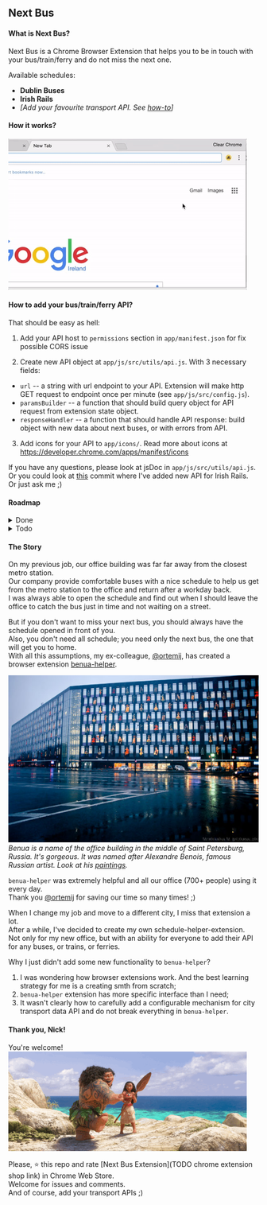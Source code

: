 ## Next Bus

#### What is Next Bus?
Next Bus is a Chrome Browser Extension that helps you to be in touch with your bus/train/ferry and do not miss the next one.  

Available schedules:  
* **Dublin Buses**
* **Irish Rails**
* *[Add your favourite transport API. See [how-to](#how-to-add-your-bustrainferry-api)]*

#### How it works?
![Example of use](assets/readme/example.gif)

#### How to add your bus/train/ferry API?

That should be easy as hell:  

1. Add your API host to `permissions` section in `app/manifest.json` for fix possible CORS issue  

2. Create new API object at `app/js/src/utils/api.js`. With 3 necessary fields:
  * `url` -- a string with url endpoint to your API. Extension will make http GET request to endpoint once per minute (see `app/js/src/config.js`).   
  * `paramsBuilder` -- a function that should build query object for API request from extension state object.   
  * `responseHandler` -- a function that should handle API response: build object with new data about next buses, or with errors from API.    

3. Add icons for your API to `app/icons/`. Read more about icons at https://developer.chrome.com/apps/manifest/icons

If you have any questions, please look at jsDoc in `app/js/src/utils/api.js`.  
Or you could look at [this](https://github.com/nkapliev/next-bus/commit/537771d3f6218cc9e8d54e4b3c2d3d859744e701) commit where I've added new API for Irish Rails.  
Or just ask me ;)  

#### Roadmap

<details>
  <summary>Done</summary><p>
  * mvp  
  * api call abstraction for other cities  
  * draw interface  
  * beautify view  
  * icons  
  * linter and precommit checking  
  * browserify + babelify + watchify + sourcemapify ... wtffy is going on with this -fy?  
  * Make errors from background page explicit  
  * move setInterval renew from popup to background script (demon script renew list with setTimeout(xhr) )  
  * Promises  
  * jsdoc  
  * renew extension icon so user don't have to open popup for checking the bus (badge)  
  * Licence  
  * add bus id input  
  * README.md  
  * Contribute instructions for other cities
  * Try to follow "Contribute instructions for other cities" and add new api: Dublin trains api  
  * optimize gif and image in readme.md
  * about page in Chrome Web Store    
  * github descriptions  
</p></details>
<details>
  <summary>Todo</summary><p>
  * draw big and large tiles for Chrome Web Store  
  * github pages?  
  * Add tabs in popup to save several stops in several APIs. To compare time between buses and trains.
  * tests. Hmm should start with them next time :)  
  * Add loglevels  
  * Google Analytics counter. (What is it for?)    
  * Add FF, Safari, etc.  
  * Add ability to add stops from map  
  * Add some static API  
  * Add ability to add API privately (== locally)  
  * Add castomizable view for each API  
  * Add popup notifications  
  * Inline install: https://developer.chrome.com/webstore/inline_installation?hl=en-US    
  * Add youtube video of usage with cats, unicornes and nice music  
</p></details>

#### The Story
On my previous job, our office building was far far away from the closest metro station.  
Our company provide comfortable buses with a nice schedule to help us get from the metro station to the office and return after a workday back.  
I was always able to open the schedule and find out when I should leave the office to catch the bus just in time and not waiting on a street.  

But if you don't want to miss your next bus, you should always have the schedule opened in front of you.  
Also, you don't need all schedule; you need only the next bus, the one that will get you to home.  
With all this assumptions, my ex-colleague, [@ortemij](https://github.com/ortemij), has created a browser extension [benua-helper](https://github.com/ortemij/benua-helper).  

![Benua](assets/readme/benua.jpg)  
*Benua is a name of the office building in the middle of Saint Petersburg, Russia. It's gorgeous. It was named after Alexandre Benois, famous Russian artist. Look at his [paintings](https://www.wikiart.org/en/alexandre-benois).*  

`benua-helper` was extremely helpful and all our office (700+ people) using it every day.  
Thank you [@ortemij](https://github.com/ortemij) for saving our time so many times! ;)  

When I change my job and move to a different city, I miss that extension a lot.  
After a while, I've decided to create my own schedule-helper-extension.  
Not only for my new office, but with an ability for everyone to add their API for any buses, or trains, or ferries.     

Why I just didn't add some new functionality to `benua-helper`?  
 1. I was wondering how browser extensions work. And the best learning strategy for me is a creating smth from scratch;  
 2. `benua-helper` extension has more specific interface than I need; 
 3. It wasn't clearly how to carefully add a configurable mechanism for city transport data API and do not break everything in `benua-helper`.

#### Thank you, Nick!
You're welcome!  
![You're welcome!](assets/readme/youre-welcome.gif) 
 
Please, :star: this repo and rate [Next Bus Extension](TODO chrome extension shop link) in Chrome Web Store.  
Welcome for issues and comments.  
And of course, add your transport APIs ;)

